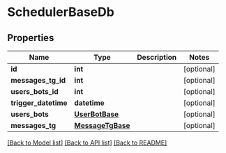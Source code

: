# SchedulerBaseDb

## Properties
Name | Type | Description | Notes
------------ | ------------- | ------------- | -------------
**id** | **int** |  | [optional] 
**messages_tg_id** | **int** |  | [optional] 
**users_bots_id** | **int** |  | [optional] 
**trigger_datetime** | **datetime** |  | [optional] 
**users_bots** | [**UserBotBase**](UserBotBase.md) |  | [optional] 
**messages_tg** | [**MessageTgBase**](MessageTgBase.md) |  | [optional] 

[[Back to Model list]](../README.md#documentation-for-models) [[Back to API list]](../README.md#documentation-for-api-endpoints) [[Back to README]](../README.md)

